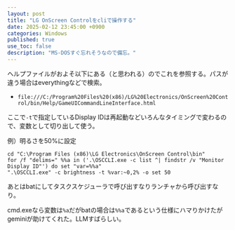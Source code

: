 ```yaml
---
layout: post
title: "LG OnScreen Controlをcliで操作する"
date: 2025-02-12 23:45:00 +0900
categories: Windows
published: true
use_toc: false
description: "MS-DOSすぐ忘れそうなので備忘。"
---
```


ヘルプファイルがおよそ以下にある（と思われる）のでこれを参照する。パスが違う場合はeverythingなどで検索。

* `file:///C:/Program%20Files%20(x86)/LG%20Electronics/OnScreen%20Control/bin/Help/GameUICommandLineInterface.html`

ここで`-t`で指定しているDisplay IDは再起動などいろんなタイミングで変わるので、変数として切り出して使う。

例）明るさを50%に設定
```
cd "C:\Program Files (x86)\LG Electronics\OnScreen Control\bin"
for /f "delims=" %%a in ('.\OSCCLI.exe -c list ^| findstr /v "Monitor Display ID"') do set "var=%%a"
".\OSCCLI.exe" -c brightness -t %var:~0,2% -o set 50
```

あとはbatにしてタスクスケジューラで呼び出すなりランチャから呼び出すなり。

cmd.exeなら変数は`%a`だがbatの場合は`%%a`であるという仕様にハマりかけたがgeminiが助けてくれた。LLMすばらしい。
